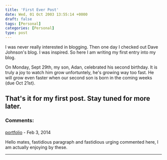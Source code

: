 ```yaml
---
title: 'First Ever Post'
date: Wed, 01 Oct 2003 13:55:14 +0000
draft: false
tags: [Personal]
categories: [Personal]
type: post
---
```


I was never really interested in blogging. Then one day I checked out Dave Johnson's blog. I was inspired. So here I am writing my first entry into my blog.

On Monday, Sept 29th, my son, Adan, celebrated his second birthday. It is truly a joy to watch him grow unfortuntely, he's growing way too fast. He will grow even faster when our second son is born in the coming weeks (due Oct 21st).

That's it for my first post. Stay tuned for more later.
---
### Comments:
#### 
[portfolio](http://www.hanahvickers.ie "clifford_fehon@inbox.com") - <time datetime="2014-02-05 16:21:01">Feb 3, 2014</time>

Hello mates, fastidious paragraph and fastidious urging commented here, I am actually enjoying by these.
<hr />
